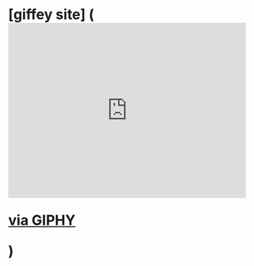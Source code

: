 # [giffey site] (<iframe src="https://giphy.com/embed/XGU4CyI27f5xBWGJlY" width="480" height="354" frameBorder="0" class="giphy-embed" allowFullScreen></iframe><p><a href="https://giphy.com/gifs/run-parrot-parakeet-XGU4CyI27f5xBWGJlY">via GIPHY</a></p>)
